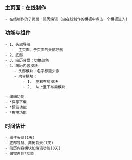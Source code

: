 ### 主页面：在线制作
	- 在线制作的子页面：简历编辑 (由在线制作的模板中点击一个模板进入)

### 功能与组件
	- 1、头部导航
		- 主页面、子页面的头部导航
	- 2、底部
	- 3、简历背景：切换颜色
	- 4、简历内容模块
		- 头部模块：名字标题头像
		- 内容模块：
			- 1、 左右布局模块
			- 2、 从上至下布局模块

	- 编辑功能
	- *保存下载
	- *预览功能
	- *拖拽功能

### 时间估计
	- 组件头部(1天)
	- 底部导航、简历背景(1天)
	- 简历内容模块加编辑功能(3天)
	- 做完再估*功能
